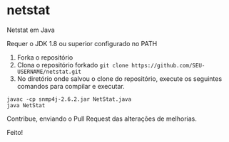 # netstat
Netstat em Java

Requer o JDK 1.8 ou superior configurado no PATH

1. Forka o repositório
2. Clona o repositório forkado `git clone https://github.com/SEU-USERNAME/netstat.git`
3. No diretório onde salvou o clone do repositório, execute os seguintes comandos para compilar e executar.
```
javac -cp snmp4j-2.6.2.jar NetStat.java 
java NetStat
```

Contribue, enviando o Pull Request das alterações de melhorias.

Feito!
